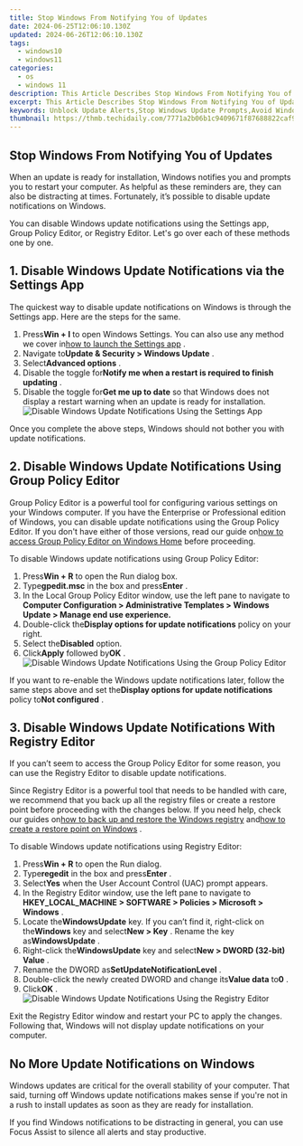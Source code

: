 ```yaml
---
title: Stop Windows From Notifying You of Updates
date: 2024-06-25T12:06:10.130Z
updated: 2024-06-26T12:06:10.130Z
tags:
  - windows10
  - windows11
categories:
  - os
  - windows 11
description: This Article Describes Stop Windows From Notifying You of Updates
excerpt: This Article Describes Stop Windows From Notifying You of Updates
keywords: Unblock Update Alerts,Stop Windows Update Prompts,Avoid Windows Update Notifications,Disable Windows Update Interruptions,Prevent Windows Update Toggles,Turn Off Windows Update Alerts,Halt Windows Notification Updates
thumbnail: https://thmb.techidaily.com/7771a2b06b1c9409671f87688822caf9758687ec74141e34200890076f60dc1f.jpg
---
```


## Stop Windows From Notifying You of Updates

 When an update is ready for installation, Windows notifies you and prompts you to restart your computer. As helpful as these reminders are, they can also be distracting at times. Fortunately, it’s possible to disable update notifications on Windows.

 You can disable Windows update notifications using the Settings app, Group Policy Editor, or Registry Editor. Let's go over each of these methods one by one.

## 1\. Disable Windows Update Notifications via the Settings App

 The quickest way to disable update notifications on Windows is through the Settings app. Here are the steps for the same.

1. Press**Win + I** to open Windows Settings. You can also use any method we cover in[how to launch the Settings app](https://www.makeuseof.com/windows-ways-to-open-system-settings/) .
2. Navigate to**Update & Security > Windows Update** .
3. Select**Advanced options** .
4. Disable the toggle for**Notify me when a restart is required to finish updating** .
5. Disable the toggle for**Get me up to date** so that Windows does not display a restart warning when an update is ready for installation.  
![Disable Windows Update Notifications Using the Settings App](https://static1.makeuseofimages.com/wordpress/wp-content/uploads/2022/12/disable-windows-update-notifications-using-the-settings-app.jpg)

 Once you complete the above steps, Windows should not bother you with update notifications.

## 2\. Disable Windows Update Notifications Using Group Policy Editor

 Group Policy Editor is a powerful tool for configuring various settings on your Windows computer. If you have the Enterprise or Professional edition of Windows, you can disable update notifications using the Group Policy Editor. If you don't have either of those versions, read our guide on[how to access Group Policy Editor on Windows Home](https://www.makeuseof.com/tag/access-group-policy-editor-even-windows-home-settings-try/) before proceeding.

To disable Windows update notifications using Group Policy Editor:

1. Press**Win + R** to open the Run dialog box.
2. Type**gpedit.msc** in the box and press**Enter** .
3. In the Local Group Policy Editor window, use the left pane to navigate to **Computer Configuration > Administrative Templates > Windows Update > Manage end use experience.**
4. Double-click the**Display options for update notifications** policy on your right.
5. Select the**Disabled** option.
6. Click**Apply** followed by**OK** .  
![Disable Windows Update Notifications Using the Group Policy Editor](https://static1.makeuseofimages.com/wordpress/wp-content/uploads/2022/12/disable-windows-update-notifications-using-group-policy-editor-1.jpg)

 If you want to re-enable the Windows update notifications later, follow the same steps above and set the**Display options for update notifications** policy to**Not configured** .

## 3\. Disable Windows Update Notifications With Registry Editor

 If you can’t seem to access the Group Policy Editor for some reason, you can use the Registry Editor to disable update notifications.

 Since Registry Editor is a powerful tool that needs to be handled with care, we recommend that you back up all the registry files or create a restore point before proceeding with the changes below. If you need help, check our guides on[how to back up and restore the Windows registry](https://www.makeuseof.com/tag/backup-restore-windows-registry/) and[how to create a restore point on Windows](https://www.makeuseof.com/windows-11-create-restore-point/) .

To disable Windows update notifications using Registry Editor:

1. Press**Win + R** to open the Run dialog.
2. Type**regedit** in the box and press**Enter** .
3. Select**Yes** when the User Account Control (UAC) prompt appears.
4. In the Registry Editor window, use the left pane to navigate to **HKEY\_LOCAL\_MACHINE > SOFTWARE > Policies > Microsoft > Windows** .
5. Locate the**WindowsUpdate** key. If you can’t find it, right-click on the**Windows** key and select**New > Key** . Rename the key as**WindowsUpdate** .
6. Right-click the**WindowsUpdate** key and select**New > DWORD (32-bit) Value** .
7. Rename the DWORD as**SetUpdateNotificationLevel** .
8. Double-click the newly created DWORD and change its**Value data** to**0** .
9. Click**OK** .  
![Disable Windows Update Notifications Using the Registry Editor](https://static1.makeuseofimages.com/wordpress/wp-content/uploads/2022/12/disable-windows-update-notifications-using-the-registry-editor.jpg)

 Exit the Registry Editor window and restart your PC to apply the changes. Following that, Windows will not display update notifications on your computer.

## No More Update Notifications on Windows

 Windows updates are critical for the overall stability of your computer. That said, turning off Windows update notifications makes sense if you're not in a rush to install updates as soon as they are ready for installation.

 If you find Windows notifications to be distracting in general, you can use Focus Assist to silence all alerts and stay productive.


<ins class="adsbygoogle"
     style="display:block"
     data-ad-format="autorelaxed"
     data-ad-client="ca-pub-7571918770474297"
     data-ad-slot="1223367746"></ins>



<ins class="adsbygoogle"
     style="display:block"
     data-ad-client="ca-pub-7571918770474297"
     data-ad-slot="8358498916"
     data-ad-format="auto"
     data-full-width-responsive="true"></ins>



